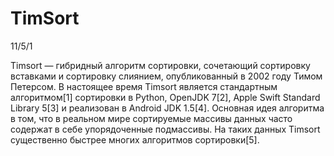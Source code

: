 # TimSort
 11/5/1

Timsort — гибридный алгоритм сортировки, сочетающий сортировку вставками и сортировку слиянием,
опубликованный в 2002 году Тимом Петерсом. В настоящее время Timsort является стандартным алгоритмом[1]
сортировки в Python, OpenJDK 7[2], Apple Swift Standard Library 5[3] и реализован в Android JDK 1.5[4].
Основная идея алгоритма в том, что в реальном мире сортируемые массивы данных часто содержат в себе упорядоченные подмассивы.
На таких данных Timsort существенно быстрее многих алгоритмов сортировки[5].

